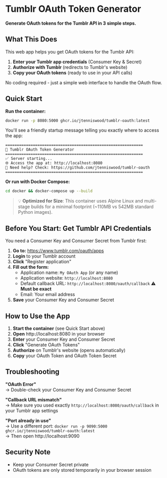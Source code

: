 # Tumblr OAuth Token Generator

**Generate OAuth tokens for the Tumblr API in 3 simple steps.**

## What This Does

This web app helps you get OAuth tokens for the Tumblr API:

1. **Enter your Tumblr app credentials** (Consumer Key & Secret)
2. **Authorize with Tumblr** (redirects to Tumblr's website)
3. **Copy your OAuth tokens** (ready to use in your API calls)

No coding required - just a simple web interface to handle the OAuth flow.

## Quick Start

**Run the container:**
```bash
docker run -p 8080:5000 ghcr.io/jtenniswood/tumblr-oauth:latest
```

You'll see a friendly startup message telling you exactly where to access the app:
```
============================================================
🚀 Tumblr OAuth Token Generator
============================================================
✅ Server starting...
🌐 Access the app at: http://localhost:8080
📝 Need help? Check: https://github.com/jtenniswood/tumblr-oauth
============================================================
```

**Or run with Docker Compose:**
```bash
cd docker && docker-compose up --build
```

> 💡 **Optimized for Size**: This container uses Alpine Linux and multi-stage builds for a minimal footprint (~110MB vs 542MB standard Python images).

## Before You Start: Get Tumblr API Credentials

You need a Consumer Key and Consumer Secret from Tumblr first:

1. **Go to:** https://www.tumblr.com/oauth/apps
2. **Login** to your Tumblr account
3. **Click** "Register application"
4. **Fill out the form:**
   - Application name: `My OAuth App` (or any name)
   - Application website: `http://localhost:8080`
   - Default callback URL: `http://localhost:8080/oauth/callback` ⚠️ **Must be exact**
   - Email: Your email address
5. **Save** your Consumer Key and Consumer Secret

## How to Use the App

1. **Start the container** (see Quick Start above)
2. **Open** http://localhost:8080 in your browser
3. **Enter** your Consumer Key and Consumer Secret
4. **Click** "Generate OAuth Tokens"
5. **Authorize** on Tumblr's website (opens automatically)
6. **Copy** your OAuth Token and OAuth Token Secret

## Troubleshooting

**"OAuth Error"**  
→ Double-check your Consumer Key and Consumer Secret

**"Callback URL mismatch"**  
→ Make sure you used exactly `http://localhost:8080/oauth/callback` in your Tumblr app settings

**"Port already in use"**  
→ Use a different port: `docker run -p 9090:5000 ghcr.io/jtenniswood/tumblr-oauth:latest`  
→ Then open http://localhost:9090

## Security Note

- Keep your Consumer Secret private
- OAuth tokens are only stored temporarily in your browser session
